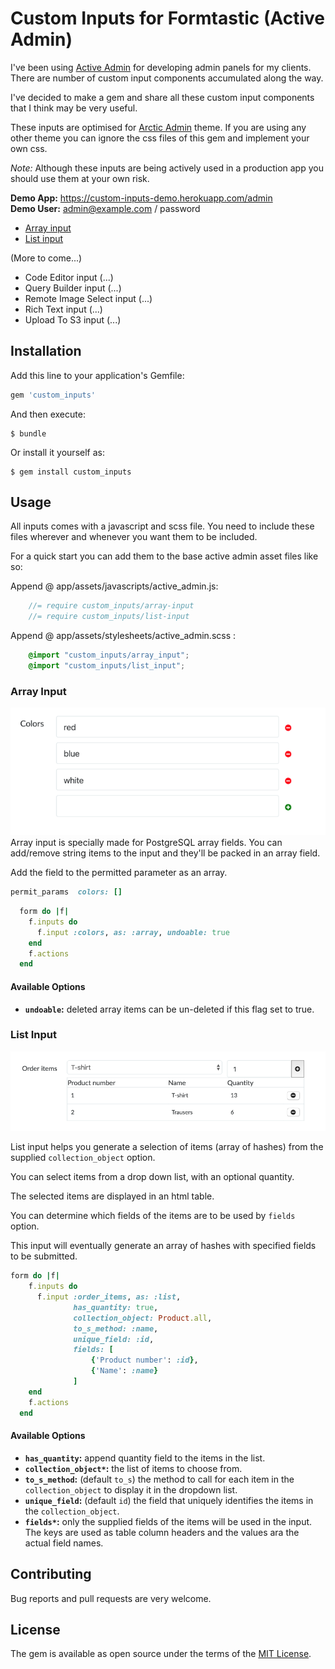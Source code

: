# Custom Inputs for Formtastic (Active Admin)

I've been using [Active Admin](https://github.com/activeadmin/activeadmin) for developing admin panels for my clients.
There are number of custom input components accumulated along the way. 

I've decided to make a gem and share all these custom input components that I think may be very useful.

   
These inputs are optimised for [Arctic Admin](https://github.com/cprodhomme/arctic_admin) theme. 
If you are using any other theme you can ignore the css files of this gem and implement your own css. 

*Note:* Although these inputs are being actively used in a production app you should use them at your own risk.




**Demo App:** https://custom-inputs-demo.herokuapp.com/admin  \
**Demo User:** admin@example.com / password


- [Array input](#array-input)
- [List input](#list-input)


(More to come...)
- Code Editor input (...)
- Query Builder input (...)
- Remote Image Select input (...)
- Rich Text input (...)
- Upload To S3 input (...)

## Installation

Add this line to your application's Gemfile:

```ruby
gem 'custom_inputs'
```

And then execute:

    $ bundle

Or install it yourself as:

    $ gem install custom_inputs

## Usage

All inputs comes with a javascript and scss file. You need to include these files wherever and whenever you want them to be included.

For a quick start you can add them to the base active admin asset files like so:


Append @ app/assets/javascripts/active_admin.js:
```javascript 
    //= require custom_inputs/array-input
    //= require custom_inputs/list-input
``` 

Append @ app/assets/stylesheets/active_admin.scss :
```scss 
    @import "custom_inputs/array_input";
    @import "custom_inputs/list_input";
``` 

### Array Input
![Array input sample](examples/images/array-input-sample.png)
Array input is specially made for PostgreSQL array fields.
You can add/remove string items to the input and they'll be packed in an array field.

Add the field to the permitted parameter as an array.
```ruby
permit_params  colors: []
```

```ruby
  form do |f|
    f.inputs do
      f.input :colors, as: :array, undoable: true
    end
    f.actions
  end
```

#### Available Options

- **`undoable`:** deleted array items can be un-deleted if this flag set to true.   

### List Input
![List input sample](examples/images/list-input-sample.png)

List input helps you generate a selection of items (array of hashes) from the supplied `collection_object` option.

You can select items from a drop down list, with an optional quantity. 

The selected items are displayed in an html table. 

You can determine which fields of the items are to be used by `fields` option.  

This input will eventually generate an array of hashes with specified fields to be submitted.
  

```ruby
form do |f|
    f.inputs do
      f.input :order_items, as: :list,
              has_quantity: true,
              collection_object: Product.all,
              to_s_method: :name,
              unique_field: :id,
              fields: [
                  {'Product number': :id},
                  {'Name': :name}
              ]
    end
    f.actions
  end
```
#### Available Options

- **`has_quantity`:** append quantity field to the items in the list.
- **`collection_object*`:** the list of items to choose from. 
- **`to_s_method`:** (default `to_s`) the method to call for each item in the `collection_object` to display it in the dropdown list.
- **`unique_field`:** (default `id`) the field that uniquely identifies the items in the `collection_object`.    
- **`fields*`:** only the supplied fields of the items will be used in the input. 
The keys are used as table column headers and the values ara the actual field names.   
 

## Contributing

Bug reports and pull requests are very welcome.

## License

The gem is available as open source under the terms of the [MIT License](https://opensource.org/licenses/MIT).
